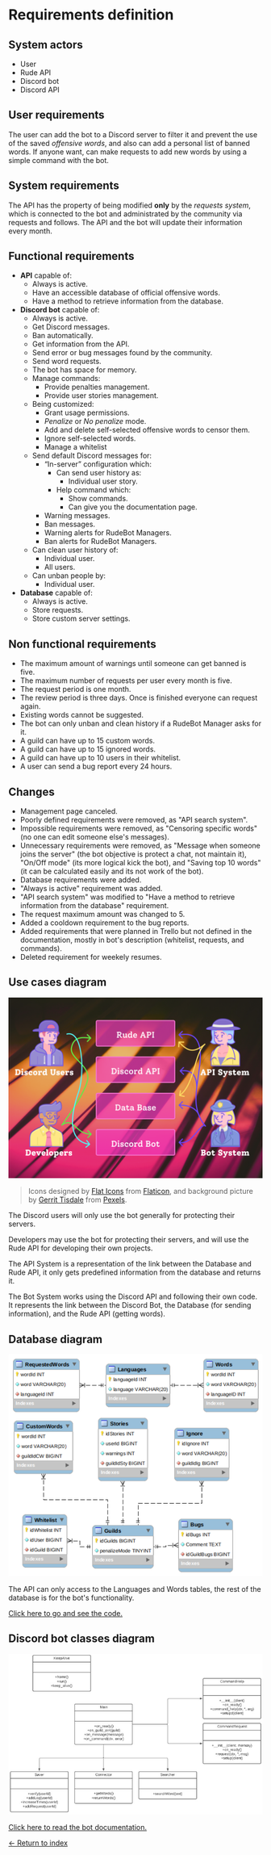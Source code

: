 # Requirements definition

## System actors

- User
- Rude API
- Discord bot
- Discord API

## User requirements

The user can add the bot to a Discord server to filter it and prevent the use of the saved _offensive words_, and also can add a personal list of banned words. If anyone want, can make requests to add new words by using a simple command with the bot.

## System requirements

The API has the property of being modified **only** by the _requests system_, which is connected to the bot and administrated by the community via requests and follows. The API and the bot will update their information every month.

## Functional requirements

- **API** capable of:
  - Always is active.
  - Have an accessible database of official offensive words.
  - Have a method to retrieve information from the database.
- **Discord bot** capable of:
  - Always is active.
  - Get Discord messages.
  - Ban automatically.
  - Get information from the API.
  - Send error or bug messages found by the community.
  - Send word requests.
  - The bot has space for memory.
  - Manage commands:
    - Provide penalties management.
    - Provide user stories management.
  - Being customized:
    - Grant usage permissions.
    - _Penalize_ or _No penalize_ mode.
    - Add and delete self-selected offensive words to censor them.
    - Ignore self-selected words.
    - Manage a whitelist
  - Send default Discord messages for:
    - “In-server” configuration which:
      - Can send user history as:
        - Individual user story.
      - Help command which:
        - Show commands.
        - Can give you the documentation page.
    - Warning messages.
    - Ban messages.
    - Warning alerts for RudeBot Managers.
    - Ban alerts for RudeBot Managers.
  - Can clean user history of:
    - Individual user.
    - All users.
  - Can unban people by:
    - Individual user.
- **Database** capable of:
  - Always is active.
  - Store requests.
  - Store custom server settings.

## Non functional requirements

- The maximum amount of warnings until someone can get banned is five.
- The maximum number of requests per user every month is five.
- The request period is one month.
- The review period is three days. Once is finished everyone can request again.
- Existing words cannot be suggested.
- The bot can only unban and clean history if a RudeBot Manager asks for it.
- A guild can have up to 15 custom words.
- A guild can have up to 15 ignored words.
- A guild can have up to 10 users in their whitelist.
- A user can send a bug report every 24 hours.

## Changes

- Management page canceled.
- Poorly defined requirements were removed, as "API search system".
- Impossible requirements were removed, as "Censoring specific words" (no one can edit someone else's messages).
- Unnecessary requirements were removed, as "Message when someone joins the server" (the bot objective is protect a chat, not maintain it), "On/Off mode" (its more logical kick the bot), and "Saving top 10 words" (it can be calculated easily and its not work of the bot).
- Database requirements were added.
- "Always is active" requirement was added.
- "API search system" was modified to "Have a method to retrieve information from the database" requirement.
- The request maximum amount was changed to 5.
- Added a cooldown requirement to the bug reports.
- Added requirements that were planned in Trello but not defined in the documentation, mostly in bot's description (whitelist, requests, and commands).
- Deleted requirement for weekely resumes.

## Use cases diagram

<img src="../Resources/UseCasesDiagram.png" alt="Use cases diagram">

> Icons designed by [Flat Icons](https://www.flaticon.es/autores/flat-icons) from [Flaticon](https://www.flaticon.es/), and background picture by [Gerrit Tisdale](https://www.pexels.com/es-es/foto/luces-de-neon-rosadas-y-amarillas-en-una-habitacion-oscura-3864610/) from [Pexels](https://www.pexels.com/es-es/).

The Discord users will only use the bot generally for protecting their servers.

Developers may use the bot for protecting their servers, and will use the Rude API for developing their own projects.

The API System is a representation of the link between the Database and Rude API, it only gets predefined information from the database and returns it.

The Bot System works using the Discord API and following their own code. It represents the link between the Discord Bot, the Database (for sending information), and the Rude API (getting words).

## Database diagram

<img src="../Resources/Database.png" alt="Database diagram">

The API can only access to the Languages and Words tables, the rest of the database is for the bot's functionality.

[Click here to go and see the code.](../Code/DataBase)

## Discord bot classes diagram

<img src="../Resources/Classes.jpg" alt="Classes diagram">

[Click here to read the bot documentation.](../Code/DiscordBot/RudeApiV3/README.md)

[<- Return to index](../README.md)
